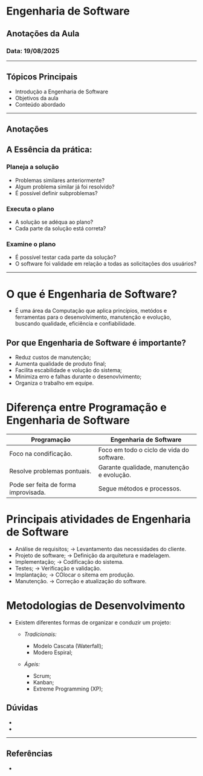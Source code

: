 # Engenharia de Software
## Anotações da Aula
### Data: 19/08/2025

---

## Tópicos Principais

- Introdução a Engenharia de Software
- Objetivos da aula
- Conteúdo abordado

---

## Anotações

## A Essência da prática: 
### Planeja a solução
- Problemas similares anteriormente?
- Algum problema similar já foi resolvido?
- É possível definir subproblemas?

### Executa o plano
- A solução se adéqua ao plano?
- Cada parte da solução está correta?

### Examine o plano
- É possível testar cada parte da solução?
- O software foi validade em relação a todas as solicitações dos usuários?

---

# O que é Engenharia de Software?

- É uma área da Computação que aplica princípios, metódos e ferramentas para o desenvolvimento, manutenção e evolução, buscando qualidade, eficiência e confiabilidade.

## Por que Engenharia de Software é importante?

- Reduz custos de manutenção;
- Aumenta qualidade de produto final;
- Facilita escabilidade e volução do sistema;
- Minimiza erro e falhas durante o desenovlvimento;
- Organiza o trabalho em equipe.

# Diferença entre Programação e Engenharia de Software

| Programação                          | Engenharia de Software                |
|--------------------------------------|---------------------------------------|
| Foco na condificação.                | Foco em todo o ciclo de vida do software. |
| Resolve problemas pontuais.          | Garante qualidade, manutenção e evolução. |
| Pode ser feita de forma improvisada. | Segue métodos e processos.                |

# Principais atividades de Engenharia de Software
 - Análise de requisitos; -> Levantamento das necessidades do cliente.
 - Projeto de software; -> Definição da arquitetura e madelagem.
 - Implementação; -> Codificação do sistema.
 - Testes; -> Verificação e validação.
 - Implantação; -> COlocar o sitema em produção.
 - Manutenção. -> Correção e atualização do software.

# Metodologias de Desenvolvimento
- Existem diferentes formas de organizar e conduzir um projeto:
    - *Tradicionais:*
        - Modelo Cascata (Waterfall);
        - Modero Espiral;

    - *Ágeis:*
        - Scrum;
        - Kanban;
        - Extreme Programming (XP);

## Dúvidas

- 
- 

---

## Referências

- 
